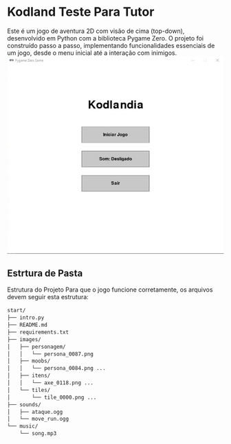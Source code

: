 # Kodland Teste Para Tutor
Este é um jogo de aventura 2D com visão de cima (top-down), desenvolvido em Python com a biblioteca Pygame Zero. O projeto foi construído passo a passo, implementando funcionalidades essenciais de um jogo, desde o menu inicial até a interação com inimigos.
![Screenshot do projeto](tela_inicial.jpg)
## Estrtura de Pasta
Estrutura do Projeto
Para que o jogo funcione corretamente, os arquivos devem seguir esta estrutura:

```bash
start/
├── intro.py            
├── README.md           
├── requirements.txt    
├── images/             
│   ├── personagem/
│   │   └── persona_0087.png
│   ├── moobs/
│   │   └── persona_0084.png ...
│   ├── itens/
│   │   └── axe_0118.png ...
│   └── tiles/
│       └── tile_0000.png ...
├── sounds/             
│   ├── ataque.ogg
│   └── move_run.ogg
└── music/              
    └── song.mp3
